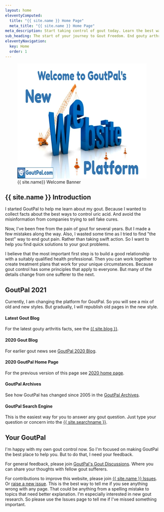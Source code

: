 ```yaml
---
layout: home
eleventyComputed:
  title: "{{ site.name }} Home Page"
  meta_title: "{{ site.name }} Home Page"
meta_description: Start taking control of gout today. Learn the best ways to manage uric acid. End the misery of gouty arthritis.
sub_heading: The start of your journey to Gout Freedom. End gouty arthritis with effective uric acid control.
eleventyNavigation:
  key: Home
  order: 1
---
```

<figure class="inner">
<img src="/images/goutpal-com-welcome.webp" alt="{{ site.name}} Welcome Banner"  width="610" height="377">
  <figcaption>{{ site.name}} Welcome Banner</figcaption>
</figure>

## {{ site.name }} Introduction

I started GoutPal to help me learn about my gout. Because I wanted to collect facts about the best ways to control uric acid. And avoid the misinformation from companies trying to sell fake cures.

Now, I've been free from the pain of gout for several years. But I made a few mistakes along the way. Also, I wasted some time as I tried to find "the best" way to end gout pain. Rather than taking swift action. So I want to help you find quick solutions to your gout problems.

I believe that the most important first step is to build a good relationship with a suitably qualified health professional. Then you can work together to create treatment plans that work for your unique circumstances. Because gout control has some principles that apply to everyone. But many of the details change from one sufferer to the next.

## GoutPal 2021

Currently, I am changing the platform for GoutPal. So you will see a mix of old and new styles. But gradually, I will republish old pages in the new style. 

<h4 id="blog">Latest Gout Blog</h4><p>For the latest gouty arthritis facts, see the <a href="/blog">{{ site.blog }}</a>.</p>
<h4 id="old">2020 Gout Blog</h4><p>For earlier gout news see <a href="/gout-blog/">GoutPal 2020 Blog</a>.</p>
<h4 id="home">2020 GoutPal Home Page</h4><p>For the previous version of this page see <a href="/goutpal-com-2020.html">2020 home page</a>.</p>
<h4 id="archive">GoutPal Archives</h4><p>See how GoutPal has changed since 2005 in the <a href="https://web.archive.org/web/20050221104806/http://www.goutpal.com/">GoutPal Archives</a>.</p>
<h4 id="search">GoutPal Search Engine</h4><p>This is the easiest way for you to answer any gout question. Just type your question or concern into the <a href="{{ site.searchurl }}">{{ site.searchname }}</a>.</p>

## Your GoutPal

I'm happy with my own gout control now. So I'm focused on making GoutPal the best place to help you. But to do that, I need your feedback.

For general feedback, please join <a href="{{ site.social_links.github }}discussions">GoutPal's Gout Discussions</a>. Where you can share your thoughts with fellow gout sufferers.

For contributions to improve this website, please join <a href="{{ site.social_links.github }}issues">{{ site.name }} Issues</a>. Or <a href="{{ site.social_links.github }}issues/new/choose">raise a new issue</a>. This is the best way to tell me if you see anything wrong with any page. That could be anything from a spelling mistake to topics that need better explanation. I'm especially interested in new gout research. So please use the Issues page to tell me if I've missed something important.